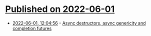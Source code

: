 # [Published on 2022-06-01](index.md)

* [2022-06-01, 12:04:56](https://news.ycombinator.com/item?id=31580627) - [Async destructors, async genericity and completion futures](https://sabrinajewson.org/blog/async-drop)
